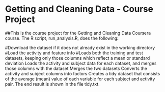 # Getting and Cleaning Data - Course Project
##This is the course project for the Getting and Cleaning Data Coursera course. The R script, run_analysis.R, does the following:

#Download the dataset if it does not already exist in the working directory
#Load the activity and feature info
#Loads both the training and test datasets, keeping only those columns which reflect a mean or standard deviation
Loads the activity and subject data for each dataset, and merges those columns with the dataset
Merges the two datasets
Converts the activity and subject columns into factors
Creates a tidy dataset that consists of the average (mean) value of each variable for each subject and activity pair.
The end result is shown in the file tidy.txt.

